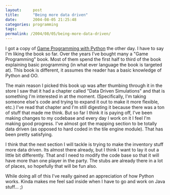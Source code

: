 ```yaml
---
layout:     post
title:      "Being more data driven"
date:       2004-08-05 21:25:48
categories: programming
tags:  
permalink: /2004/08/05/being-more-data-driven/
---
```

    
I got a copy of [Game Programming with Python](http://www.amazon.com/exec/obidos/tg/detail/-/1584502584/ref=cm_plog_yoo_dp/104-4362877-4928718?%5Fencoding=UTF8&v=glance) the other day. I have to say I'm liking the book so far. Over the years I've bought many a "Game Programming" book. Most of them spend the first half to third of the book explaining basic programming (in what ever language the book is targeted at). This book is different, it assumes the reader has a basic knowledge of Python and OO.   
  
    
The main reason I picked this book up was after thumbing through it in the store I saw that it had a chapter called "Data Driven Simulations" and that is something I'm interested in at the moment. (Specifically, I'm taking someone else's code and trying to expand it out to make it more flexible, etc.) I've read that chapter and I'm still digesting it because there was a ton of stuff that made me think. But so far I think it is paying off, I've been making changes to my codebase and every day I work on it I feel I'm making good progress. I've almost got the mapping section to be totally data driven (as opposed to hard coded in the tile engine module). That has been pretty satisfying.   
  
    
I think that the next section I will tackle is trying to make the inventory stuff more data driven. Its almost there already, but I think I want to lay it out a little bit differently. That and I need to modify the code base so that it will have more than one player in the party. The stubs are already there in a lot of places, so hopefully that will be fun also.   
  
    
While doing all of this I've really gained an appreciation of how Python works. Kinda makes me feel sad inside when I have to go and work on Java stuff... ;)  

